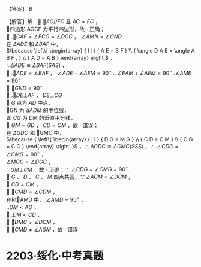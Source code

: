 【答案】 $B$

【解答】解： $\cdot A G / / F C$ 且 $A G = F C$ ，  
四边形 AGCF 为平行四边形，故 $\cdot$ 正确；  
 $. \angle G A F = \angle F C G = \angle D G C$ ， $\angle A M N = \angle G N D$   
在 $\Delta A D E$ 和 $\Delta B A F$ 中，  
$\because \left\{ \begin{array} { l l } { A E = B F } \\ { \angle D A E = \angle A B F , } \\ { A D = A B } \end{array} \right.$ ，  
$\therefore \Delta A D E \cong \Delta B A F ( S A S )$ ，  
 $. \angle A D E = \angle B A F$ ，$\cdot \angle A D E + \angle A E M = 9 0 ^ { \circ }$ $\therefore \angle E A M + \angle A E M = 9 0 ^ { \circ }$ $. \angle A M E = 9 0 ^ { \circ }$   
 $\angle G N D = 9 0 ^ { \circ }$   
 $. \angle D E \bot A F$ ， $D E \bot C G$   
 $G$ 点为 $A D$ 中点，  
GN 为 $\Delta A D M$ 的中位线，  
即 $C G$ 为 $D M$ 的垂直平分线，  
 $G M = G D$ ， $C D = C M$ ，故 $\cdot$ 错误；  
在 $\Delta G D C$ 和 GMC 中，  
$\because { \left\{ \begin{array} { l l } { D G = M G } \\ { C D = C M } \\ { C G = C G } \end{array} \right. }$ ，$\therefore \Delta G D C \cong \Delta G M C ( S S S )$ ，$\therefore \angle C D G = \angle C M G = 9 0 ^ { \circ }$ ，  
$\angle M G C = \angle D G C$ ，  
$\therefore G M \bot C M$ ，故 $\cdot$ 正确；$\therefore \angle C D G = \angle C M G = 9 0 ^ { \circ }$ ，  
 $G$ 、 $D$ 、 $C$ 、 $M$ 四点共圆，$\because \angle A G M = \angle D C M$ ，  
 $C D = C M$ ，  
 $\angle C M D = \angle C D M$ ，  
在RtAMD 中， $\angle A M D = 9 0 ^ { \circ }$ ，  
$. . D M < A D$ ，  
 $. D M < C D$ ，  
 $\angle D M C \neq \angle D C M$ ，  
 $\angle C M D \neq \angle A G M$ ，故 $\cdot$ 错误

# 2203·绥化·中考真题
